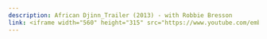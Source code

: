 ```yaml
---
description: African Djinn_Trailer (2013) - with Robbie Bresson
link: <iframe width="560" height="315" src="https://www.youtube.com/embed/WY1SfrpVyao?si=qB3PVnryZMjnVvd9" title="YouTube video player" frameborder="0" allow="accelerometer; autoplay; clipboard-write; encrypted-media; gyroscope; picture-in-picture; web-share" referrerpolicy="strict-origin-when-cross-origin" allowfullscreen></iframe>
---
```

